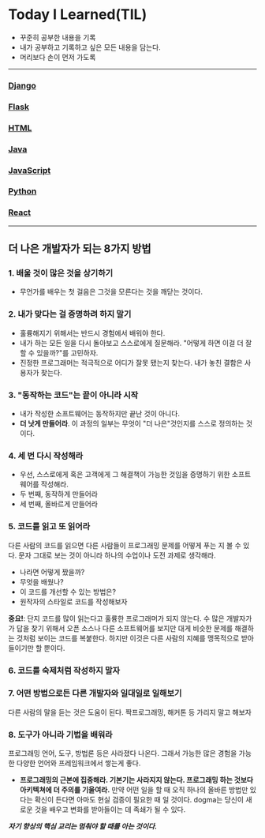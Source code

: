 # Today I Learned(TIL)

- 꾸준히 공부한 내용을 기록
- 내가 공부하고 기록하고 싶은 모든 내용을 담는다.
- 머리보다 손이 먼저 가도록
***
### [Django](https://github.com/GiSeok-Hong/TIL/blob/master/Django/README.md)
### [Flask](https://github.com/GiSeok-Hong/TIL/blob/master/Flask/README.md)
### [HTML](https://github.com/GiSeok-Hong/TIL/blob/master/HTML/README.md)
### [Java](https://github.com/GiSeok-Hong/TIL/blob/master/Java/README.md)
### [JavaScript](https://github.com/GiSeok-Hong/TIL/blob/master/JavaScript/README.md)
### [Python](https://github.com/GiSeok-Hong/TIL/blob/master/Python/README.md)
### [React](https://github.com/GiSeok-Hong/TIL/blob/master/React/README.md)
***
## 더 나은 개발자가 되는 8가지 방법

### 1. 배울 것이 많은 것을 상기하기 

- 무언가를 배우는 첫 걸음은 그것을 모른다는 것을 깨닫는 것이다.



### 2. 내가 맞다는 걸 증명하려 하지 말기 

- 훌륭해지기 위해서는 반드시 경험에서 배워야 한다. 
- 내가 하는 모든 일을 다시 돌아보고 스스로에게 질문해라. "어떻게 하면 이걸 더 잘할 수 있을까?"를 고민하자.
- 진정한 프로그래머는 적극적으로 어디가 잘못 됐는지 찾는다. 내가 놓친 결함은 사용자가 찾는다.



### 3. "동작하는 코드"는 끝이 아니라 시작

- 내가 작성한 소프트웨어는 동작하지만 끝난 것이 아니다. 
- **더 낫게 만들어라**. 이 과정의 일부는 무엇이 "더 나은"것인지를 스스로 정의하는 것이다.



### 4. 세 번 다시 작성해라 

- 우선, 스스로에게 혹은 고객에게 그 해결책이 가능한 것임을 증명하기 위한 소프트웨어를 작성해라. 
- 두 번째, 동작하게 만들어라
- 세 번째, 올바르게 만들어라



### 5. 코드를 읽고 또 읽어라

다른 사람의 코드를 읽으면 다른 사람들이 프로그래밍 문제를 어떻게 푸는 지 볼 수 있다. 문자 그대로 보는 것이 아니라 하나의 수업이나 도전 과제로 생각해라.

- 나라면 어떻게 짰을까?
- 무엇을 배웠나?
- 이 코드를 개선할 수 있는 방법은?
- 원작자의 스타일로 코드를 작성해보자 



**중요!**: 단지 코드를 많이 읽는다고 훌륭한 프로그래머가 되지 않는다. 수 많은 개발자가가 답을 찾기 위해서 오픈 소스나 다른 소프트웨어를 보지만 대게 비슷한 문제를 해결하는 것처럼 보이는 코드를 복붙한다. 하지만 이것은 다른 사람의 지혜를 맹목적으로 받아들이기만 할 뿐이다.



### 6. 코드를 숙제처럼 작성하지 말자

### 7. 어떤 방법으로든 다른 개발자와 일대일로 일해보기 

다른 사람의 말을 듣는 것은 도움이 된다. 짝프로그래밍, 해커톤 등 가리지 말고 해보자 



### 8. 도구가 아니라 기법을 배워라 

프로그래밍 언어, 도구, 방법론 등은 사라졌다 나온다. 그래서 가능한 많은 경험을 가능한 다양한 언어와 프레임워크에서 쌓는게 좋다. 

- **프로그래밍의 근본에 집중해라. 기본기는 사라지지 않는다. 프로그래밍 하는 것보다 아키텍쳐에 더 주의를 기울여라.** 만약 어떤 일을 할 때 오직 하나의 올바른 방법만 있다는 확신이 든다면 아마도 현실 검증이 필요한 때 일 것이다. dogma는 당신이 새로운 것을 배우고 변화를 받아들이는 데 족쇄가 될 수 있다.

**_자기 향상의 핵심 교리는 멈춰야 할 때를 아는 것이다._**

